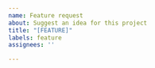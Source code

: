 ```yaml
---
name: Feature request
about: Suggest an idea for this project
title: "[FEATURE]"
labels: feature
assignees: ''

---
```


<!-- Please provide as much detailed information about your request as you can, specifically:

- The use case it helps solve and goal of the new feature
- Example code for how you would use or interact with the feature
- The expected behavior, in as much details as you can provide
- Do you want to work on this feature yourself? Do you need help opening the PR? Or are you asking for others to work on the PR?
-->
